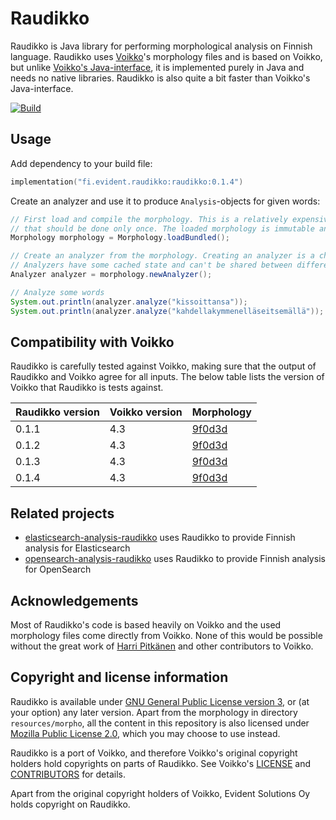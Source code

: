 # Raudikko

Raudikko is Java library for performing morphological analysis on Finnish language. Raudikko uses
[Voikko](https://voikko.puimula.org)'s morphology files and is based on Voikko, but unlike
[Voikko's Java-interface](https://voikko.puimula.org/java.html), it is implemented purely in Java and needs no native
libraries. Raudikko is also quite a bit faster than Voikko's Java-interface.

[![Build](https://github.com/EvidentSolutions/raudikko/actions/workflows/gradle-build.yml/badge.svg)](https://github.com/EvidentSolutions/raudikko/actions/workflows/gradle-build.yml)

## Usage

Add dependency to your build file:

```kotlin
implementation("fi.evident.raudikko:raudikko:0.1.4")
```

Create an analyzer and use it to produce `Analysis`-objects for given words:

```java
// First load and compile the morphology. This is a relatively expensive operation
// that should be done only once. The loaded morphology is immutable and can be shared.
Morphology morphology = Morphology.loadBundled();

// Create an analyzer from the morphology. Creating an analyzer is a cheap operation.
// Analyzers have some cached state and can't be shared between different threads.
Analyzer analyzer = morphology.newAnalyzer();

// Analyze some words
System.out.println(analyzer.analyze("kissoittansa"));
System.out.println(analyzer.analyze("kahdellakymmenelläseitsemällä"));
```

## Compatibility with Voikko

Raudikko is carefully tested against Voikko, making sure that the output of Raudikko and Voikko agree for all inputs.
The below table lists the version of Voikko that Raudikko is tests against.

| Raudikko version | Voikko version |                                                                                     Morphology |
|------------------|----------------|------------------------------------------------------------------------------------------------|
| 0.1.1            |      4.3       | [9f0d3d](https://github.com/voikko/corevoikko/commit/9f0d3de39ac23a9776d1ec8c30a157a707955a50) |
| 0.1.2            |      4.3       | [9f0d3d](https://github.com/voikko/corevoikko/commit/9f0d3de39ac23a9776d1ec8c30a157a707955a50) |
| 0.1.3            |      4.3       | [9f0d3d](https://github.com/voikko/corevoikko/commit/9f0d3de39ac23a9776d1ec8c30a157a707955a50) |
| 0.1.4            |      4.3       | [9f0d3d](https://github.com/voikko/corevoikko/commit/9f0d3de39ac23a9776d1ec8c30a157a707955a50) |

## Related projects

- [elasticsearch-analysis-raudikko](https://github.com/EvidentSolutions/elasticsearch-analysis-raudikko) uses Raudikko to provide Finnish analysis for Elasticsearch
- [opensearch-analysis-raudikko](https://github.com/EvidentSolutions/opensearch-analysis-raudikko) uses Raudikko to provide Finnish analysis for OpenSearch

## Acknowledgements

Most of Raudikko's code is based heavily on Voikko and the used morphology files come directly from Voikko. None
of this would be possible without the great work of [Harri Pitkänen](https://github.com/hatapitk) and other
contributors to Voikko.

## Copyright and license information

Raudikko is available under [GNU General Public License version 3](https://opensource.org/licenses/GPL-3.0),
or (at your option) any later version.  Apart from the morphology in directory `resources/morpho`, all the
content in this repository is also licensed under [Mozilla Public License 2.0](https://opensource.org/licenses/MPL-2.0),
which you may choose to use instead.

Raudikko is a port of Voikko, and therefore Voikko's original copyright holders hold copyrights on parts of Raudikko.
See Voikko's [LICENSE](https://github.com/voikko/corevoikko/blob/master/LICENSE) and
[CONTRIBUTORS](https://github.com/voikko/corevoikko/blob/master/voikko-fi/CONTRIBUTORS) for details.

Apart from the original copyright holders of Voikko, Evident Solutions Oy holds copyright on Raudikko.
